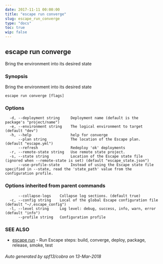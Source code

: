 ```yaml
---
date: 2017-11-11 00:00:00
title: "escape run converge"
slug: escape_run_converge
type: "docs"
toc: true
wip: false
---
```

## escape run converge

Bring the environment into its desired state

### Synopsis


Bring the environment into its desired state

```
escape run converge [flags]
```

### Options

```
  -d, --deployment string     Deployment name (default is the package's "project/name")
  -e, --environment string    The logical environment to target (default "dev")
  -h, --help                  help for converge
      --plan string           The location of the Escape plan. (default "escape.yml")
      --refresh               Redeploy 'ok' deployments
  -r, --remote-state string   Use remote state project.
  -s, --state string          Location of the Escape state file (ignored when --remote-state is set) (default "escape_state.json")
      --use-profile-state     Instead of using the Escape state file specified in --state, read the 'state_path' value from the configuration profile.
```

### Options inherited from parent commands

```
      --collapse-logs    Collapse log sections. (default true)
  -c, --config string    Local of the global Escape configuration file (default "~/.escape_config")
  -l, --level string     Log level: debug, success, info, warn, error (default "info")
      --profile string   Configuration profile
```

### SEE ALSO
* [escape run](../escape_run/)	 - Run Escape steps: build, converge, deploy, package, release, smoke, test

###### Auto generated by spf13/cobra on 13-Mar-2018

